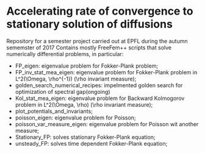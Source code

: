 # Accelerating rate of convergence to stationary solution of diffusions
Repository for a semester project carried out at EPFL during the autumn sememster of 2017
Contains mostly FreeFem++ scripts that solve numerically differential problems, in particular:

* FP_eigen: eigenvalue problem for Fokker-Plank problem;
* FP_inv_stat_mea_eigen: eigenvalue problem for Fokker-Plank problem in L^2(\Omega, \rho^{-1}) (\rho invariant measure);
* golden_search_numerical_recipes: impelmented golden search for optimization of spectral gap(ongoing)
* Kol_stat_mea_eigen: eigenvalue problem for Backward Kolmogorov problem in L^2(\Omega, \rho) (\rho invariant measure);
* plot_potentials_and_invariants;
* poisson_eigen: eigenvalue problem for Poisson;
* poisson_var_measure_eigen: eigenvalue problem for Poisson wit another measure;
* Stationary_FP: solves stationary Fokker-Plank equation;
* unsteady_FP: solves time dependent Fokker-Plank equation;

